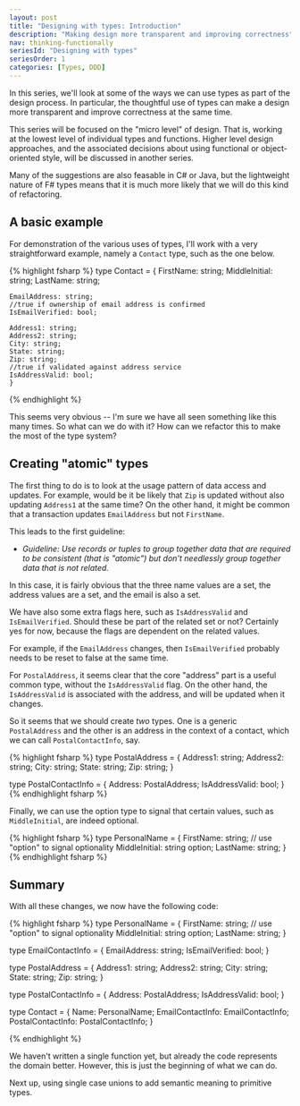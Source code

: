 ```yaml
---
layout: post
title: "Designing with types: Introduction"
description: "Making design more transparent and improving correctness"
nav: thinking-functionally
seriesId: "Designing with types"
seriesOrder: 1
categories: [Types, DDD]
---
```


In this series, we'll look at some of the ways we can use types as part of the design process. 
In particular, the thoughtful use of types can make a design more transparent and improve correctness at the same time.

This series will be focused on the "micro level" of design. That is, working at the lowest level of individual types and functions. 
Higher level design approaches, and the associated decisions about using functional or object-oriented style, will be discussed in another series.

Many of the suggestions are also feasable in C# or Java, but the lightweight nature of F# types means that it is much more likely that we will do this kind of refactoring.

## A basic example ##

For demonstration of the various uses of types, I'll work with a very straightforward example, namely a `Contact` type, such as the one below. 

{% highlight fsharp %}
type Contact = 
    {
    FirstName: string;
    MiddleInitial: string;
    LastName: string;

    EmailAddress: string;
    //true if ownership of email address is confirmed
    IsEmailVerified: bool;

    Address1: string;
    Address2: string;
    City: string;
    State: string;
    Zip: string;
    //true if validated against address service
    IsAddressValid: bool; 
    }

{% endhighlight  %}

This seems very obvious -- I'm sure we have all seen something like this many times. So what can we do with it?  How can we refactor this to make the most of the type system?

## Creating "atomic" types ##

The first thing to do is to look at the usage pattern of data access and updates.  For example, would be it be likely that `Zip` is updated without also updating `Address1` at the same time? On the other hand, it might be common that a transaction updates `EmailAddress` but not `FirstName`.  

This leads to the first guideline:  

* *Guideline: Use records or tuples to group together data that are required to be consistent (that is "atomic") but don't needlessly group together data that is not related.* 

In this case, it is fairly obvious that the three name values are a set, the address values are a set, and the email is also a set.

We have also some extra flags here, such as `IsAddressValid` and `IsEmailVerified`. Should these be part of the related set or not?  Certainly yes for now, because the flags are dependent on the related values. 

For example, if the `EmailAddress` changes, then `IsEmailVerified` probably needs to be reset to false at the same time.

For `PostalAddress`, it seems clear that the core "address" part is a useful common type, without the `IsAddressValid` flag. On the other hand, the `IsAddressValid` is associated with the address, and will be updated when it changes.

So it seems that we should create *two* types. One is a generic `PostalAddress` and the other is an address in the context of a contact, which we can call `PostalContactInfo`, say.

{% highlight fsharp %}
type PostalAddress = 
    {
    Address1: string;
    Address2: string;
    City: string;
    State: string;
    Zip: string;
    }

type PostalContactInfo = 
    {
    Address: PostalAddress;
    IsAddressValid: bool;
    }
{% endhighlight fsharp %}
 
 
Finally, we can use the option type to signal that certain values, such as `MiddleInitial`, are indeed optional.

{% highlight fsharp %}
type PersonalName = 
    {
    FirstName: string;
    // use "option" to signal optionality
    MiddleInitial: string option;
    LastName: string;
    }
{% endhighlight fsharp %}

## Summary
 
With all these changes, we now have the following code:

{% highlight fsharp %}
type PersonalName = 
    {
    FirstName: string;
    // use "option" to signal optionality
    MiddleInitial: string option;
    LastName: string;
    }

type EmailContactInfo = 
    {
    EmailAddress: string;
    IsEmailVerified: bool;
    }

type PostalAddress = 
    {
    Address1: string;
    Address2: string;
    City: string;
    State: string;
    Zip: string;
    }

type PostalContactInfo = 
    {
    Address: PostalAddress;
    IsAddressValid: bool;
    }

type Contact = 
    {
    Name: PersonalName;
    EmailContactInfo: EmailContactInfo;
    PostalContactInfo: PostalContactInfo;
    }

{% endhighlight  %}

We haven't written a single function yet, but already the code represents the domain better. However, this is just the beginning of what we can do.

Next up, using single case unions to add semantic meaning to primitive types.
 
